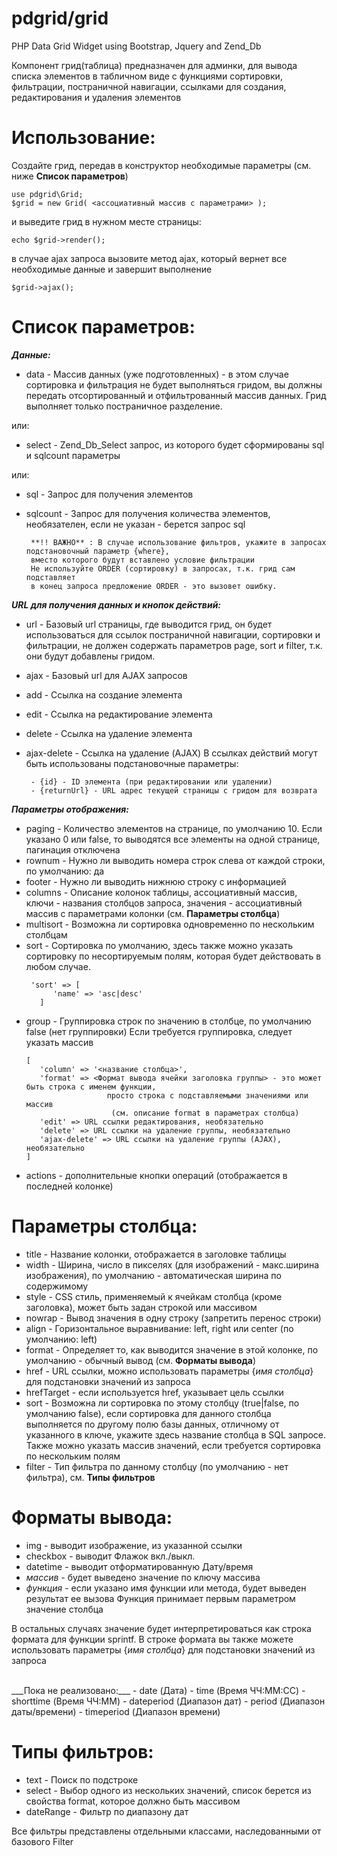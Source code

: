 # pdgrid/grid
PHP Data Grid Widget using Bootstrap, Jquery and Zend_Db

Компонент грид(таблица) предназначен для админки, для вывода списка элементов
в табличном виде с функциями сортировки, фильтрации, постраничной навигации,
ссылками для создания, редактирования и удаления элементов

# Использование:
Создайте грид, передав в конструктор необходимые параметры
(см. ниже **Список параметров**)
```
use pdgrid\Grid;
$grid = new Grid( <ассоциативный массив с параметрами> );
```
и выведите грид в нужном месте страницы:
```
echo $grid->render();
```
в случае ajax запроса вызовите метод ajax, который вернет все необходимые данные и завершит выполнение
```
$grid->ajax();
```
# Список параметров:
___Данные:___
- data - Массив данных (уже подготовленных) - в этом случае сортировка и фильтрация не будет выполняться
       гридом, вы должны передать отсортированный и отфильтрованный массив данных.
       Грид выполняет только постраничное разделение.

или:
- select - Zend_Db_Select запрос, из которого будет сформированы sql и sqlcount параметры

или:
- sql - Запрос для получения элементов
- sqlcount - Запрос для получения количества элементов, необязателен, если не указан - берется запрос sql

       **!! ВАЖНО** : В случае использование фильтров, укажите в запросах подстановочный параметр {where},
       вместо которого будут вставлено условие фильтрации
       Не используйте ORDER (сортировку) в запросах, т.к. грид сам подставляет
       в конец запроса предложение ORDER - это вызовет ошибку.

___URL для получения данных и кнопок действий:___

- url - Базовый url страницы, где выводится грид, он будет использоваться для ссылок постраничной навигации,
        сортировки и фильтрации, не должен содержать параметров page, sort и filter, т.к. они будут добавлены
        гридом.
- ajax - Базовый url для AJAX запросов
- add - Ссылка на создание элемента
- edit - Ссылка на редактирование элемента
- delete - Ссылка на удаление элемента
- ajax-delete - Ссылка на удаление (AJAX)
       В ссылках действий могут быть использованы подстановочные параметры:

       - {id} - ID элемента (при редактировании или удалении)
       - {returnUrl} - URL адрес текущей страницы с гридом для возврата

___Параметры отображения:___
- paging - Количество элементов на странице, по умолчанию 10. Если указано 0 или false, то
       выводятся все элементы на одной странице, пагинация отключена
- rownum - Нужно ли выводить номера строк слева от каждой строки, по умолчанию: да
- footer - Нужно ли выводить нижнюю строку с информацией
- columns - Описание колонок таблицы, ассоциативный массив, ключи - названия столбцов запроса,
        значения - ассоциативный массив с параметрами колонки (см. **Параметры столбца**)
- multisort - Возможна ли сортировка одновременно по нескольким столбцам
- sort - Сортировка по умолчанию, здесь также можно указать сортировку по несортируемым полям,
       которая будет действовать в любом случае.
  ```
   'sort' => [
        'name' => 'asc|desc'
     ]
  ```
- group - Группировка строк по значению в столбце, по умолчанию false (нет группировки)
        Если требуется группировка, следует указать массив
   ```
   [
      'column' => '<название столбца>',
      'format' => <Формат вывода ячейки заголовка группы> - это может быть строка с именем функции,
                     просто строка с подставляемыми значениями или массив
                      (см. описание format в параметрах столбца)
      'edit' => URL ссылки редактирования, необязательно
      'delete' => URL ссылки на удаление группы, необязательно
      'ajax-delete' => URL ссылки на удаление группы (AJAX), необязательно
   ]
   ```
- actions - дополнительные кнопки операций (отображается в последней колонке)

# Параметры столбца:
- title - Название колонки, отображается в заголовке таблицы
- width - Ширина, число в пикселях (для изображений - макс.ширина изображения),
       по умолчанию - автоматическая ширина по содержимому
- style - CSS стиль, применяемый к ячейкам столбца (кроме заголовка), может быть задан строкой
       или массивом
- nowrap - Вывод значения в одну строку (запретить перенос строки)
- align - Горизонтальное выравнивание: left, right или center (по умолчанию: left)
- format - Определяет то, как выводится значение в этой колонке, по умолчанию - обычный вывод (см. **Форматы вывода**)
- href - URL ссылки, можно использовать параметры {*имя столбца*} для подстановки значений из запроса
- hrefTarget - если используется href, указывает цель ссылки
- sort - Возможна ли сортировка по этому столбцу (true|false, по умолчанию false),
       если сортировка для данного столбца выполняется по другому полю базы данных,
       отличному от указанного в ключе, укажите здесь название столбца в SQL запросе.
       Также можно указать массив значений, если требуется сортировка по нескольким полям
- filter - Тип фильтра по данному столбцу (по умолчанию - нет фильтра), см. **Типы фильтров**

# Форматы вывода:
- img - выводит изображение, из указанной ссылки
- checkbox - выводит Флажок вкл./выкл.
- datetime - выводит отформатированную Дату/время
- *массив* - будет выведено значение по ключу массива
- *функция* - если указано имя функции или метода, будет выведен результат ее вызова
       Функция принимает первым параметром значение столбца

В остальных случаях значение будет интерпретироваться как строка формата
для функции sprintf. В строке формата вы также можете использовать параметры
{*имя столбца*} для подстановки значений из запроса

<br>
___Пока не реализовано:___
- date (Дата)
- time (Время ЧЧ:ММ:СС)
- shorttime (Время ЧЧ:ММ)
- dateperiod (Диапазон дат)
- period (Диапазон даты/времени)
- timeperiod (Диапазон времени)

# Типы фильтров:
- text - Поиск по подстроке
- select - Выбор одного из нескольких значений, список берется из свойства format, которое должно быть массивом
- dateRange - Фильтр по диапазону дат

Все фильтры представлены отдельными классами, наследованными от базового Filter
